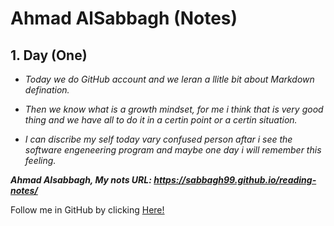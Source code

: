 # **Ahmad AlSabbagh (Notes)**
## 1. Day (One)



* *Today we do GitHub account and we leran a llitle bit about Markdown defination.*

* *Then we know what is a growth mindset, for me i think that is very good thing and we have all to do it in a certin point or a certin situation.*

* *I can discribe my self today vary confused person aftar i see the software engeneering program and maybe one day i will remember this feeling.*

***Ahmad Alsabbagh, My nots URL: https://sabbagh99.github.io/reading-notes/***

Follow me in GitHub by clicking [Here!](https://github.com/sabbagh99)
